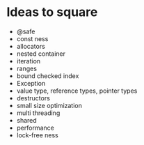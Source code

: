 # Ideas to square

* @safe
* const ness
* allocators
* nested container
* iteration
* ranges
* bound checked index
* Exception
* value type, reference types, pointer types
* destructors
* small size optimization
* multi threading
* shared
* performance
* lock-free ness
